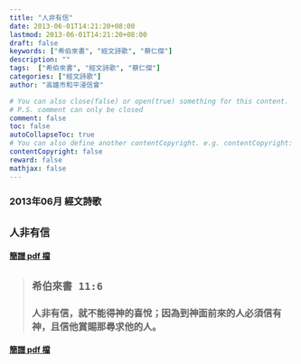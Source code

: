 ```yaml
---
title: "人非有信"
date: 2013-06-01T14:21:20+08:00
lastmod: 2013-06-01T14:21:20+08:00
draft: false
keywords: ["希伯來書", "經文詩歌", "蔡仁傑"]
description: ""
tags:  ["希伯來書", "經文詩歌", "蔡仁傑"]
categories: ["經文詩歌"]
author: "高雄市和平浸信會"

# You can also close(false) or open(true) something for this content.
# P.S. comment can only be closed
comment: false
toc: false
autoCollapseToc: true
# You can also define another contentCopyright. e.g. contentCopyright: "This is another copyright."
contentCopyright: false
reward: false
mathjax: false
---
```


### 2013年06月 經文詩歌

## `人非有信`

#### [簡譜 pdf 檔](/pdf-h/h201306.pdf "人非有信")

> ## `希伯來書 11:6`
> 
> ### 人非有信，就不能得神的喜悅；因為到神面前來的人必須信有神，且信他賞賜那尋求他的人。

#### [簡譜 pdf 檔](/pdf-h/h201306.pdf "人非有信")